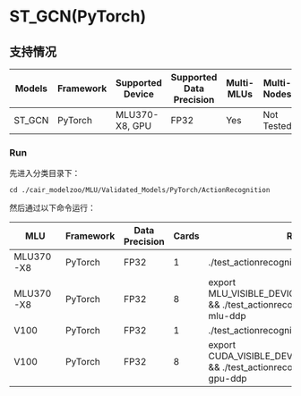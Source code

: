 # ST_GCN(PyTorch)
## 支持情况

Models  | Framework  | Supported Device  | Supported Data Precision  | Multi-MLUs  | Multi-Nodes
----- | ----- | ----- | ----- | ----- | ----- |
ST_GCN  | PyTorch  | MLU370-X8, GPU  | FP32  | Yes  | Not Tested
 
### Run
先进入分类目录下：
 
```
cd ./cair_modelzoo/MLU/Validated_Models/PyTorch/ActionRecognition
```
 
然后通过以下命令运行：
 
MLU  | Framework  |  Data Precision  | Cards  | Run
----- | ----- | ----- | ----- | ----- |
MLU370-X8  | PyTorch  | FP32  | 1  | ./test_actionrecognition.sh 0 fp32-mlu
MLU370-X8  | PyTorch  | FP32  | 8  | export MLU_VISIBLE_DEVICES=0,1,2,3,4,5,6,7 && ./test_actionrecognition.sh 0 fp32-mlu-ddp
V100  | PyTorch  | FP32  | 1  | ./test_actionrecognition.sh 0 fp32-gpu
V100  | PyTorch  | FP32  | 8  | export CUDA_VISIBLE_DEVICES=0,1,2,3,4,5,6,7 && ./test_actionrecognition.sh 0 fp32-gpu-ddp
